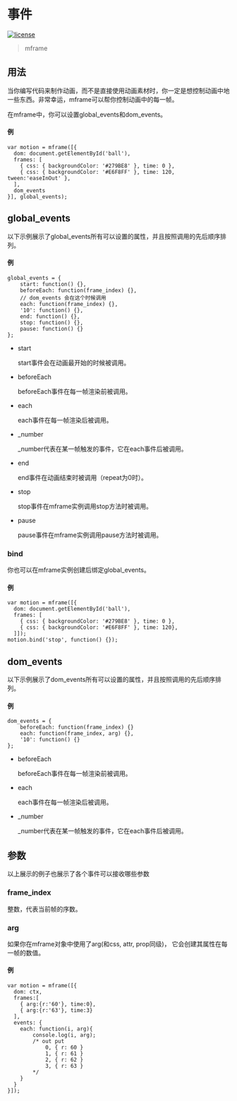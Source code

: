 <!-- 
---
title: 事件
date: 2020/3/5 10:00:00
---
-->
# 事件

[![license](https://img.shields.io/github/license/momentum-design/momentum-ui.svg?color=blueviolet)](https://github.com/momentum-design/momentum-ui/blob/master/charts/LICENSE)

> mframe

## 用法

当你编写代码来制作动画，而不是直接使用动画素材时，你一定是想控制动画中地一些东西。非常幸运，mframe可以帮你控制动画中的每一帧。

在mframe中，你可以设置global_events和dom_events。

#### 例

```
var motion = mframe([{
  dom: document.getElementById('ball'),
  frames: [
    { css: { backgroundColor: '#279BE8' }, time: 0 },
    { css: { backgroundColor: '#E6F8FF' }, time: 120, tween:'easeInOut' },
  ],
  dom_events
}], global_events);
```

## global_events

以下示例展示了global_events所有可以设置的属性，并且按照调用的先后顺序排列。

#### 例

```
global_events = {
	start: function() {},
	beforeEach: function(frame_index) {},
	// dom_events 会在这个时候调用
	each: function(frame_index) {},
	'10': function() {},
	end: function() {},
	stop: function() {},
	pause: function() {}
};
```

+ start

	start事件会在动画最开始的时候被调用。

+ beforeEach

	beforeEach事件在每一帧渲染前被调用。

+ each

	each事件在每一帧渲染后被调用。

+ _number

	_number代表在某一帧触发的事件，它在each事件后被调用。	

+ end

	end事件在动画结束时被调用（repeat为0时）。

+ stop

	stop事件在mframe实例调用stop方法时被调用。

+ pause

	pause事件在mframe实例调用pause方法时被调用。

### bind

你也可以在mframe实例创建后绑定global_events。

#### 例

```
var motion = mframe([{
  dom: document.getElementById('ball'),
  frames: [
    { css: { backgroundColor: '#279BE8' }, time: 0 },
    { css: { backgroundColor: '#E6F8FF' }, time: 120},
  ]]);
motion.bind('stop', function() {});
```

## dom_events

以下示例展示了dom_events所有可以设置的属性，并且按照调用的先后顺序排列。 

#### 例

```
dom_events = {
	beforeEach: function(frame_index) {}
	each: function(frame_index, arg) {},
	'10': function() {}
};
```

+ beforeEach

	beforeEach事件在每一帧渲染前被调用。

+ each

	each事件在每一帧渲染后被调用。

+ _number

	_number代表在某一帧触发的事件，它在each事件后被调用。	

## 参数

以上展示的例子也展示了各个事件可以接收哪些参数

### frame_index

整数，代表当前帧的序数。

### arg

如果你在mframe对象中使用了arg(和css, attr, prop同级)， 它会创建其属性在每一帧的数值。

#### 例

```
var motion = mframe([{
  dom: ctx,
  frames:[
    { arg:{r:'60'}, time:0},
    { arg:{r:'63'}, time:3}
  ],
  events: {
    each: function(i, arg){
		console.log(i, arg);
		/* out put
			0, { r: 60 }
			1, { r: 61 }
			2, { r: 62 }
			3, { r: 63 }
		*/
    }
  }
}]);
```
